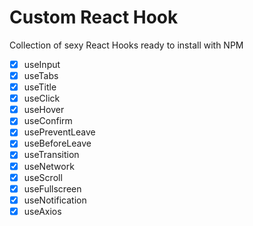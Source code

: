 # Custom React Hook

Collection of sexy React Hooks ready to install with NPM

- [x] useInput
- [x] useTabs
- [x] useTitle
- [x] useClick
- [x] useHover
- [x] useConfirm
- [x] usePreventLeave
- [x] useBeforeLeave
- [x] useTransition
- [x] useNetwork
- [x] useScroll
- [x] useFullscreen
- [x] useNotification
- [x] useAxios